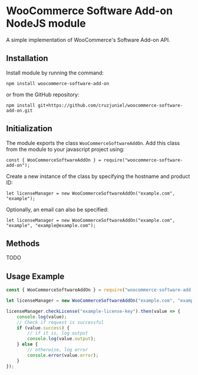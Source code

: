 # WooCommerce Software Add-on NodeJS module

A simple implementation of WooCommerce's Software Add-on API.


## Installation

Install module by running the command:

    npm install woocommerce-software-add-on

or from the GitHub repository:

    npm install git+https://github.com/cruzjuniel/woocommerce-software-add-on.git


## Initialization

The module exports the class `WooCommerceSoftwareAddOn`. Add this class from the module to your javascript project using:

    const { WooCommerceSoftwareAddOn } = require("woocommerce-software-add-on");

Create a new instance of the class by specifying the hostname and product ID:

    let licenseManager = new WooCommerceSoftwareAddOn("example.com", "example");

Optionally, an email can also be specified:

    let licenseManager = new WooCommerceSoftwareAddOn("example.com", "example", "example@example.com");

## Methods

TODO

## Usage Example

``` javascript
const { WooCommerceSoftwareAddOn } = require("woocommerce-software-add-on");

let licenseManager = new WooCommerceSoftwareAddOn("example.com", "example", "example@example.com");

licenseManager.checkLicense("example-license-key").then(value => {
    console.log(value);
    // Check if request is successful
    if (value.success) {
        // if it is, log output
        console.log(value.output);
    } else {
        // otherwise, log error
        console.error(value.error);
    }
});
```